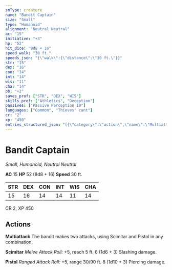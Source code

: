 ```yaml
---
smType: creature
name: "Bandit Captain"
size: "Small"
type: "Humanoid"
alignment: "Neutral Neutral"
ac: "15"
initiative: "+3"
hp: "52"
hit_dice: "8d8 + 16"
speed_walk: "30 ft."
speeds_json: "{\"walk\":{\"distance\":\"30 ft.\"}}"
str: "15"
dex: "16"
con: "14"
int: "14"
wis: "11"
cha: "14"
pb: "+2"
saves_prof: ["STR", "DEX", "WIS"]
skills_prof: ["Athletics", "Deception"]
passives: ["Passive Perception 10"]
languages: ["Common", "Thieves' cant"]
cr: "2"
xp: "450"
entries_structured_json: "[{\"category\":\"action\",\"name\":\"Multiattack\",\"text\":\"The bandit makes two attacks, using Scimitar and Pistol in any combination.\"},{\"category\":\"action\",\"name\":\"Scimitar\",\"text\":\"*Melee Attack Roll:* +5, reach 5 ft. 6 (1d6 + 3) Slashing damage.\",\"kind\":\"Melee Attack Roll\",\"to_hit\":\"+5\",\"range\":\"5 ft\",\"damage\":\"6 (1d6 + 3) Slashing\"},{\"category\":\"action\",\"name\":\"Pistol\",\"text\":\"*Ranged Attack Roll:* +5, range 30/90 ft. 8 (1d10 + 3) Piercing damage.\",\"kind\":\"Ranged Attack Roll\",\"to_hit\":\"+5\",\"range\":\"30/90 ft\",\"damage\":\"8 (1d10 + 3) Piercing\"}]"
---
```


# Bandit Captain
*Small, Humanoid, Neutral Neutral*

**AC** 15
**HP** 52 (8d8 + 16)
**Speed** 30 ft.

| STR | DEX | CON | INT | WIS | CHA |
| --- | --- | --- | --- | --- | --- |
| 15 | 16 | 14 | 14 | 11 | 14 |

CR 2, XP 450

## Actions

**Multiattack**
The bandit makes two attacks, using Scimitar and Pistol in any combination.

**Scimitar**
*Melee Attack Roll:* +5, reach 5 ft. 6 (1d6 + 3) Slashing damage.

**Pistol**
*Ranged Attack Roll:* +5, range 30/90 ft. 8 (1d10 + 3) Piercing damage.
